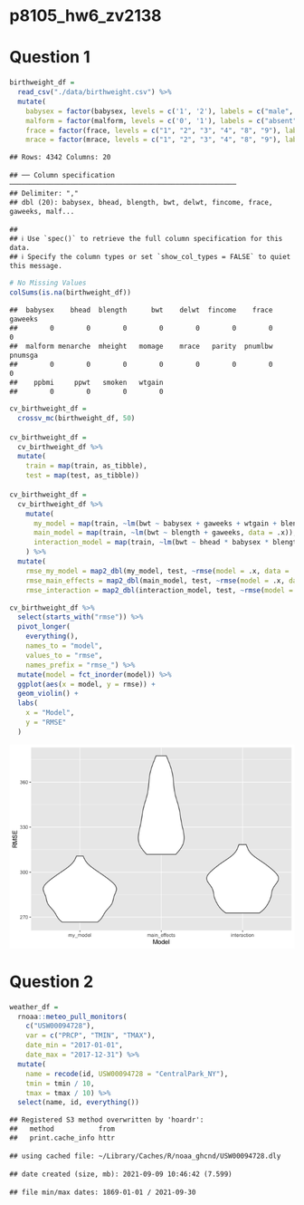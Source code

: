 p8105\_hw6\_zv2138
================

# Question 1

``` r
birthweight_df = 
  read_csv("./data/birthweight.csv") %>% 
  mutate(
    babysex = factor(babysex, levels = c('1', '2'), labels = c("male", "female")),
    malform = factor(malform, levels = c('0', '1'), labels = c("absent", "present")),
    frace = factor(frace, levels = c("1", "2", "3", "4", "8", "9"), labels = c("White", "Black", "Asian", "Puerto Rican", "Other", "Unknown")),
    mrace = factor(mrace, levels = c("1", "2", "3", "4", "8", "9"), labels = c("White", "Black", "Asian", "Puerto Rican", "Other", "Unknown")))
```

    ## Rows: 4342 Columns: 20

    ## ── Column specification ────────────────────────────────────────────────────────
    ## Delimiter: ","
    ## dbl (20): babysex, bhead, blength, bwt, delwt, fincome, frace, gaweeks, malf...

    ## 
    ## ℹ Use `spec()` to retrieve the full column specification for this data.
    ## ℹ Specify the column types or set `show_col_types = FALSE` to quiet this message.

``` r
# No Missing Values 
colSums(is.na(birthweight_df))
```

    ##  babysex    bhead  blength      bwt    delwt  fincome    frace  gaweeks 
    ##        0        0        0        0        0        0        0        0 
    ##  malform menarche  mheight   momage    mrace   parity  pnumlbw  pnumsga 
    ##        0        0        0        0        0        0        0        0 
    ##    ppbmi     ppwt   smoken   wtgain 
    ##        0        0        0        0

``` r
cv_birthweight_df = 
  crossv_mc(birthweight_df, 50) 

cv_birthweight_df = 
  cv_birthweight_df %>% 
  mutate(
    train = map(train, as_tibble),
    test = map(test, as_tibble))

cv_birthweight_df =
  cv_birthweight_df %>% 
    mutate(
      my_model = map(train, ~lm(bwt ~ babysex + gaweeks + wtgain + blength + bhead + malform + momage, data = .x)),
      main_model = map(train, ~lm(bwt ~ blength + gaweeks, data = .x)),
      interaction_model = map(train, ~lm(bwt ~ bhead * babysex * blength, data = .x))
    ) %>% 
  mutate(
    rmse_my_model = map2_dbl(my_model, test, ~rmse(model = .x, data = .y)),
    rmse_main_effects = map2_dbl(main_model, test, ~rmse(model = .x, data = .y)),
    rmse_interaction = map2_dbl(interaction_model, test, ~rmse(model = .x, data = .y)))
```

``` r
cv_birthweight_df %>% 
  select(starts_with("rmse")) %>% 
  pivot_longer(
    everything(),
    names_to = "model",
    values_to = "rmse",
    names_prefix = "rmse_") %>% 
  mutate(model = fct_inorder(model)) %>% 
  ggplot(aes(x = model, y = rmse)) +
  geom_violin() + 
  labs(
    x = "Model",
    y = "RMSE"
  )
```

![](p8105_hw6_zv2138_files/figure-gfm/graphing%20my%20three%20models%20RMSE%20values-1.png)<!-- -->

# Question 2

``` r
weather_df = 
  rnoaa::meteo_pull_monitors(
    c("USW00094728"),
    var = c("PRCP", "TMIN", "TMAX"), 
    date_min = "2017-01-01",
    date_max = "2017-12-31") %>%
  mutate(
    name = recode(id, USW00094728 = "CentralPark_NY"),
    tmin = tmin / 10,
    tmax = tmax / 10) %>%
  select(name, id, everything())
```

    ## Registered S3 method overwritten by 'hoardr':
    ##   method           from
    ##   print.cache_info httr

    ## using cached file: ~/Library/Caches/R/noaa_ghcnd/USW00094728.dly

    ## date created (size, mb): 2021-09-09 10:46:42 (7.599)

    ## file min/max dates: 1869-01-01 / 2021-09-30
